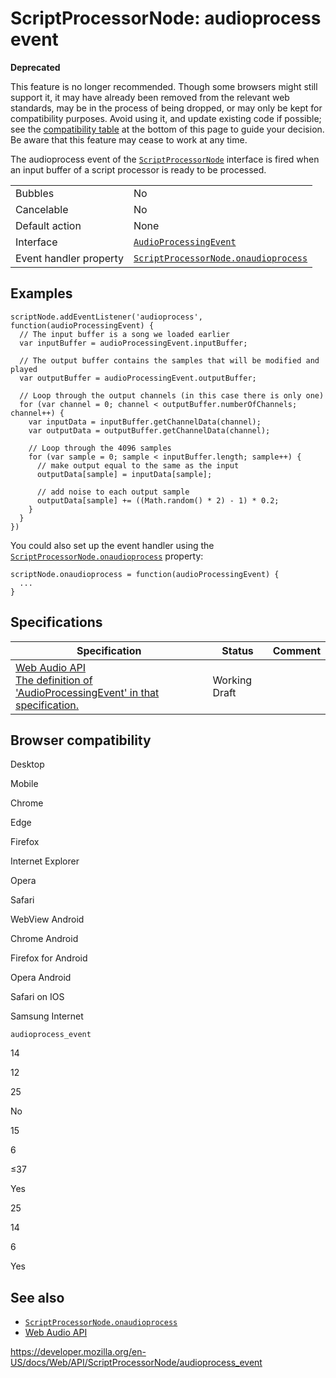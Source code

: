 ScriptProcessorNode: audioprocess event
=======================================

**Deprecated**

This feature is no longer recommended. Though some browsers might still support it, it may have already been removed from the relevant web standards, may be in the process of being dropped, or may only be kept for compatibility purposes. Avoid using it, and update existing code if possible; see the [compatibility table](#browser_compatibility) at the bottom of this page to guide your decision. Be aware that this feature may cease to work at any time.

The audioprocess event of the [`ScriptProcessorNode`](../scriptprocessornode) interface is fired when an input buffer of a script processor is ready to be processed.

<table><tbody><tr class="odd"><td>Bubbles</td><td>No</td></tr><tr class="even"><td>Cancelable</td><td>No</td></tr><tr class="odd"><td>Default action</td><td>None</td></tr><tr class="even"><td>Interface</td><td><a href="../audioprocessingevent"><code>AudioProcessingEvent</code></a></td></tr><tr class="odd"><td>Event handler property</td><td><a href="onaudioprocess"><code>ScriptProcessorNode.onaudioprocess</code></a></td></tr></tbody></table>

Examples
--------

    scriptNode.addEventListener('audioprocess', function(audioProcessingEvent) {
      // The input buffer is a song we loaded earlier
      var inputBuffer = audioProcessingEvent.inputBuffer;

      // The output buffer contains the samples that will be modified and played
      var outputBuffer = audioProcessingEvent.outputBuffer;

      // Loop through the output channels (in this case there is only one)
      for (var channel = 0; channel < outputBuffer.numberOfChannels; channel++) {
        var inputData = inputBuffer.getChannelData(channel);
        var outputData = outputBuffer.getChannelData(channel);

        // Loop through the 4096 samples
        for (var sample = 0; sample < inputBuffer.length; sample++) {
          // make output equal to the same as the input
          outputData[sample] = inputData[sample];

          // add noise to each output sample
          outputData[sample] += ((Math.random() * 2) - 1) * 0.2;
        }
      }
    })

You could also set up the event handler using the [`ScriptProcessorNode.onaudioprocess`](onaudioprocess) property:

    scriptNode.onaudioprocess = function(audioProcessingEvent) {
      ...
    }

Specifications
--------------

<table><thead><tr class="header"><th>Specification</th><th>Status</th><th>Comment</th></tr></thead><tbody><tr class="odd"><td><a href="https://webaudio.github.io/web-audio-api/#AudioProcessingEvent-section">Web Audio API<br />
<span class="small">The definition of 'AudioProcessingEvent' in that specification.</span></a></td><td><span class="spec-wd">Working Draft</span></td><td></td></tr></tbody></table>

Browser compatibility
---------------------

Desktop

Mobile

Chrome

Edge

Firefox

Internet Explorer

Opera

Safari

WebView Android

Chrome Android

Firefox for Android

Opera Android

Safari on IOS

Samsung Internet

`audioprocess_event`

14

12

25

No

15

6

≤37

Yes

25

14

6

Yes

See also
--------

-   [`ScriptProcessorNode.onaudioprocess`](onaudioprocess)
-   [Web Audio API](../web_audio_api)

<a href="https://developer.mozilla.org/en-US/docs/Web/API/ScriptProcessorNode/audioprocess_event" class="_attribution-link">https://developer.mozilla.org/en-US/docs/Web/API/ScriptProcessorNode/audioprocess_event</a>
